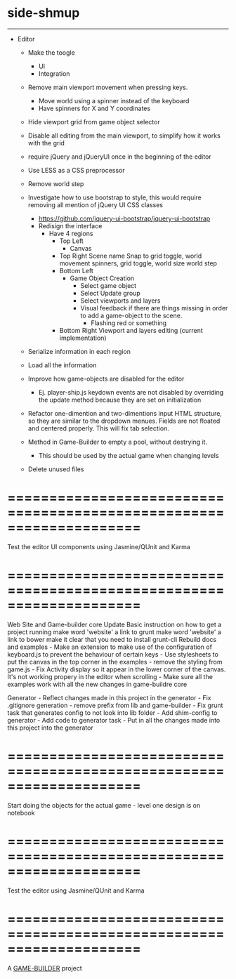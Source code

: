 # side-shmup
-------------------

- Editor	
	- Make the toogle
		- UI
		- Integration
	
	- Remove main viewport movement when pressing keys. 
		- Move world using a spinner instead of the keyboard
		- Have spinners for X and Y coordinates
		
	- Hide viewport grid from game object selector
	- Disable all editing from the main viewport, to simplify how it works with the grid

	- require jQuery and jQueryUI once in the beginning of the editor
	- Use LESS as a CSS preprocessor
	
	- Remove world step

	- Investigate how to use bootstrap to style, this would require removing all mention of jQuery UI CSS classes
		- https://github.com/jquery-ui-bootstrap/jquery-ui-bootstrap
		- Redisign the interface
			- Have 4 regions
				- Top Left
					- Canvas
				- Top Right
					Scene name 
					Snap to grid toggle, 
					world movement spinners, 
					grid toggle, 
					world size
					world step
				- Bottom Left 
					- Game Object Creation
						- Select game object
						- Select Update group
						- Select viewports and layers
						- Visual feedback if there are things missing in order to add a game-object to the scene.
							- Flashing red or something
				- Bottom Right 
					Viewport and layers editing (current implementation)

	- Serialize information in each region
	- Load all the information

	- Improve how game-objects are disabled for the editor
		- Ej. player-ship.js keydown events are not disabled by overriding the update method 
			  because they are set on initialization
	- Refactor one-dimention and two-dimentions input HTML structure, so they are similar to the dropdown menues. Fields are not floated and centered properly. This will fix tab selection.
	- Method in Game-Builder to empty a pool, without destrying it.
		- This should be used by the actual game when changing levels
	
	- Delete unused files

====================================================================
====================================================================

Test the editor UI components using Jasmine/QUnit and Karma
	
====================================================================
====================================================================

Web Site and Game-builder core
  Update Basic instruction on how to get a project running
    make word 'website' a link to grunt
    make word 'website' a link to bower
    make it clear that you need to install grunt-cli
  Rebuild docs and examples
  	- Make an extension to make use of the configuration of keyboard.js to prevent the behaviour of certain keys 
	- Use stylesheets to put the canvas in the top corner in the examples
		- remove the styling from game.js
	- Fix Activity display so it appear in the lower corner of the canvas. It's not working propery in the editor when scrolling
  	- Make sure all the examples work with all the new changes in game-buildre core

Generator
	- Reflect changes made in this project in the generator
	   - Fix .gitignore generation
	   	- remove prefix from lib and game-builder
	   - Fix grunt task that generates config to not look into lib folder
	   - Add shim-config to generator
	   - Add code to generator task
	   - Put in all the changes made into this project into the generator

====================================================================
====================================================================

Start doing the objects for the actual game
	- level one design is on notebook

====================================================================
====================================================================

Test the editor using Jasmine/QUnit and Karma

====================================================================
====================================================================

A [GAME-BUILDER][game-builder] project

[game-builder]: http://diegomarquez.github.io/game-builder
